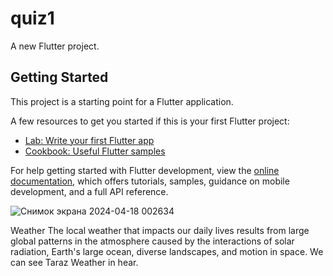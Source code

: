 # quiz1

A new Flutter project.

## Getting Started

This project is a starting point for a Flutter application.

A few resources to get you started if this is your first Flutter project:

- [Lab: Write your first Flutter app](https://docs.flutter.dev/get-started/codelab)
- [Cookbook: Useful Flutter samples](https://docs.flutter.dev/cookbook)

For help getting started with Flutter development, view the
[online documentation](https://docs.flutter.dev/), which offers tutorials,
samples, guidance on mobile development, and a full API reference.

![Снимок экрана 2024-04-18 002634](https://github.com/MadinaEleubaeva/flutter_quiz1/assets/144671319/626c5cb0-0d2d-4a4a-8ef9-7f6acfd36331)

Weather The local weather that impacts our daily lives results from large global patterns in the atmosphere caused by the interactions of solar radiation, Earth's large ocean, diverse landscapes, and motion in space.
We can see Taraz Weather in hear.
